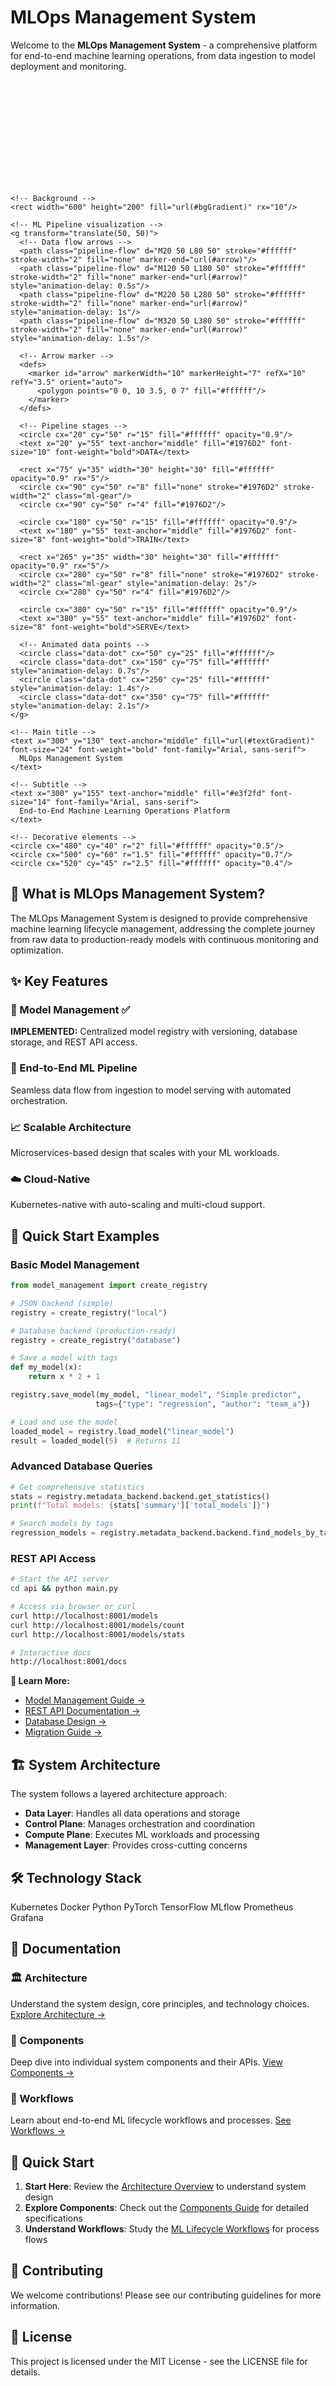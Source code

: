 # MLOps Management System

Welcome to the **MLOps Management System** - a comprehensive platform for end-to-end machine learning operations, from data ingestion to model deployment and monitoring.

<div class="hero-logo">
  <svg width="600" height="200" viewBox="0 0 600 200" xmlns="http://www.w3.org/2000/svg">
    <!-- Background gradient -->
    <defs>
      <linearGradient id="bgGradient" x1="0%" y1="0%" x2="100%" y2="0%">
        <stop offset="0%" style="stop-color:#1976D2;stop-opacity:1" />
        <stop offset="100%" style="stop-color:#42A5F5;stop-opacity:1" />
      </linearGradient>
      <linearGradient id="textGradient" x1="0%" y1="0%" x2="100%" y2="0%">
        <stop offset="0%" style="stop-color:#ffffff;stop-opacity:1" />
        <stop offset="100%" style="stop-color:#e3f2fd;stop-opacity:1" />
      </linearGradient>
      <!-- Animation definitions -->
      <style>
        .pipeline-flow { animation: flow 3s ease-in-out infinite; }
        .ml-gear { animation: rotate 4s linear infinite; }
        .data-dot { animation: pulse 2s ease-in-out infinite; }
        @keyframes flow {
          0%, 100% { opacity: 0.3; transform: translateX(-10px); }
          50% { opacity: 1; transform: translateX(10px); }
        }
        @keyframes rotate {
          from { transform: rotate(0deg); }
          to { transform: rotate(360deg); }
        }
        @keyframes pulse {
          0%, 100% { r: 3; opacity: 0.7; }
          50% { r: 5; opacity: 1; }
        }
      </style>
    </defs>
    
    <!-- Background -->
    <rect width="600" height="200" fill="url(#bgGradient)" rx="10"/>
    
    <!-- ML Pipeline visualization -->
    <g transform="translate(50, 50)">
      <!-- Data flow arrows -->
      <path class="pipeline-flow" d="M20 50 L80 50" stroke="#ffffff" stroke-width="2" fill="none" marker-end="url(#arrow)"/>
      <path class="pipeline-flow" d="M120 50 L180 50" stroke="#ffffff" stroke-width="2" fill="none" marker-end="url(#arrow)" style="animation-delay: 0.5s"/>
      <path class="pipeline-flow" d="M220 50 L280 50" stroke="#ffffff" stroke-width="2" fill="none" marker-end="url(#arrow)" style="animation-delay: 1s"/>
      <path class="pipeline-flow" d="M320 50 L380 50" stroke="#ffffff" stroke-width="2" fill="none" marker-end="url(#arrow)" style="animation-delay: 1.5s"/>
      
      <!-- Arrow marker -->
      <defs>
        <marker id="arrow" markerWidth="10" markerHeight="7" refX="10" refY="3.5" orient="auto">
          <polygon points="0 0, 10 3.5, 0 7" fill="#ffffff"/>
        </marker>
      </defs>
      
      <!-- Pipeline stages -->
      <circle cx="20" cy="50" r="15" fill="#ffffff" opacity="0.9"/>
      <text x="20" y="55" text-anchor="middle" fill="#1976D2" font-size="10" font-weight="bold">DATA</text>
      
      <rect x="75" y="35" width="30" height="30" fill="#ffffff" opacity="0.9" rx="5"/>
      <circle cx="90" cy="50" r="8" fill="none" stroke="#1976D2" stroke-width="2" class="ml-gear"/>
      <circle cx="90" cy="50" r="4" fill="#1976D2"/>
      
      <circle cx="180" cy="50" r="15" fill="#ffffff" opacity="0.9"/>
      <text x="180" y="55" text-anchor="middle" fill="#1976D2" font-size="8" font-weight="bold">TRAIN</text>
      
      <rect x="265" y="35" width="30" height="30" fill="#ffffff" opacity="0.9" rx="5"/>
      <circle cx="280" cy="50" r="8" fill="none" stroke="#1976D2" stroke-width="2" class="ml-gear" style="animation-delay: 2s"/>
      <circle cx="280" cy="50" r="4" fill="#1976D2"/>
      
      <circle cx="380" cy="50" r="15" fill="#ffffff" opacity="0.9"/>
      <text x="380" y="55" text-anchor="middle" fill="#1976D2" font-size="8" font-weight="bold">SERVE</text>
      
      <!-- Animated data points -->
      <circle class="data-dot" cx="50" cy="25" fill="#ffffff"/>
      <circle class="data-dot" cx="150" cy="75" fill="#ffffff" style="animation-delay: 0.7s"/>
      <circle class="data-dot" cx="250" cy="25" fill="#ffffff" style="animation-delay: 1.4s"/>
      <circle class="data-dot" cx="350" cy="75" fill="#ffffff" style="animation-delay: 2.1s"/>
    </g>
    
    <!-- Main title -->
    <text x="300" y="130" text-anchor="middle" fill="url(#textGradient)" font-size="24" font-weight="bold" font-family="Arial, sans-serif">
      MLOps Management System
    </text>
    
    <!-- Subtitle -->
    <text x="300" y="155" text-anchor="middle" fill="#e3f2fd" font-size="14" font-family="Arial, sans-serif">
      End-to-End Machine Learning Operations Platform
    </text>
    
    <!-- Decorative elements -->
    <circle cx="480" cy="40" r="2" fill="#ffffff" opacity="0.5"/>
    <circle cx="500" cy="60" r="1.5" fill="#ffffff" opacity="0.7"/>
    <circle cx="520" cy="45" r="2.5" fill="#ffffff" opacity="0.4"/>
  </svg>
</div>

## 🚀 What is MLOps Management System?

The MLOps Management System is designed to provide comprehensive machine learning lifecycle management, addressing the complete journey from raw data to production-ready models with continuous monitoring and optimization.


## ✨ Key Features

<div class="component-grid">
  <div class="component-card">
    <h3>🎯 Model Management ✅</h3>
    <p><strong>IMPLEMENTED:</strong> Centralized model registry with versioning, database storage, and REST API access.</p>
  </div>
  <div class="component-card">
    <h3>🔄 End-to-End ML Pipeline</h3>
    <p>Seamless data flow from ingestion to model serving with automated orchestration.</p>
  </div>
  <div class="component-card">
    <h3>📈 Scalable Architecture</h3>
    <p>Microservices-based design that scales with your ML workloads.</p>
  </div>
  <div class="component-card">
    <h3>☁️ Cloud-Native</h3>
    <p>Kubernetes-native with auto-scaling and multi-cloud support.</p>
  </div>
</div>

## 🚀 Quick Start Examples

### Basic Model Management
```python
from model_management import create_registry

# JSON backend (simple)
registry = create_registry("local")

# Database backend (production-ready)
registry = create_registry("database") 

# Save a model with tags
def my_model(x):
    return x * 2 + 1

registry.save_model(my_model, "linear_model", "Simple predictor",
                   tags={"type": "regression", "author": "team_a"})

# Load and use the model
loaded_model = registry.load_model("linear_model")
result = loaded_model(5)  # Returns 11
```

### Advanced Database Queries
```python
# Get comprehensive statistics
stats = registry.metadata_backend.backend.get_statistics()
print(f"Total models: {stats['summary']['total_models']}")

# Search models by tags
regression_models = registry.metadata_backend.backend.find_models_by_tag("type", "regression")
```

### REST API Access  
```bash
# Start the API server
cd api && python main.py

# Access via browser or curl
curl http://localhost:8001/models
curl http://localhost:8001/models/count
curl http://localhost:8001/models/stats

# Interactive docs
http://localhost:8001/docs
```

**📖 Learn More:**
- [Model Management Guide →](components/model-management.md)
- [REST API Documentation →](components/rest-api.md)
- [Database Design →](components/database-design.md) 
- [Migration Guide →](development/migration-guide.md)

## 🏗️ System Architecture

The system follows a layered architecture approach:

- **Data Layer**: Handles all data operations and storage
- **Control Plane**: Manages orchestration and coordination  
- **Compute Plane**: Executes ML workloads and processing
- **Management Layer**: Provides cross-cutting concerns

## 🛠️ Technology Stack

<span class="tech-badge">Kubernetes</span>
<span class="tech-badge">Docker</span>
<span class="tech-badge">Python</span>
<span class="tech-badge">PyTorch</span>
<span class="tech-badge">TensorFlow</span>
<span class="tech-badge">MLflow</span>
<span class="tech-badge">Prometheus</span>
<span class="tech-badge">Grafana</span>

## 📖 Documentation

### 🏛️ Architecture
Understand the system design, core principles, and technology choices.
[Explore Architecture →](architecture/index.md)

### 🔧 Components  
Deep dive into individual system components and their APIs.
[View Components →](components/index.md)

### 🔄 Workflows
Learn about end-to-end ML lifecycle workflows and processes.
[See Workflows →](workflows/ml-lifecycle.md)

## 🚦 Quick Start

1. **Start Here**: Review the [Architecture Overview](architecture/index.md) to understand system design
2. **Explore Components**: Check out the [Components Guide](components/index.md) for detailed specifications
3. **Understand Workflows**: Study the [ML Lifecycle Workflows](workflows/ml-lifecycle.md) for process flows

## 🤝 Contributing

We welcome contributions! Please see our contributing guidelines for more information.

## 📄 License

This project is licensed under the MIT License - see the LICENSE file for details.